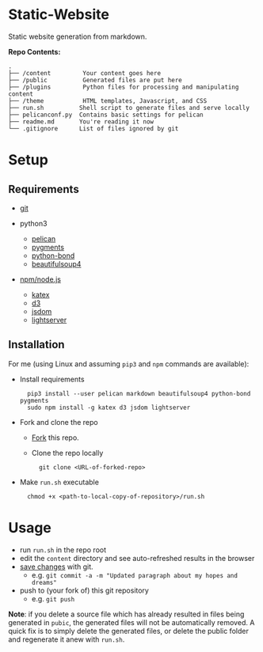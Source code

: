 # Static-Website

Static website generation from markdown.

**Repo Contents:**

```
.
├── /content         Your content goes here
├── /public          Generated files are put here
├── /plugins         Python files for processing and manipulating content
├── /theme           HTML templates, Javascript, and CSS
├── run.sh          Shell script to generate files and serve locally
├── pelicanconf.py  Contains basic settings for pelican
├── readme.md       You're reading it now
└── .gitignore      List of files ignored by git
```

# Setup

## Requirements

* [git](https://www.atlassian.com/git/tutorials/install-git)

* python3
    * [pelican](http://docs.getpelican.com/en/3.6.3/install.html)
    * [pygments](http://pygments.org/)
    * [python-bond](https://www.thregr.org/~wavexx/software/python-bond/)
    * [beautifulsoup4](https://www.crummy.com/software/BeautifulSoup/bs4/doc/)

* [npm/node.js](https://www.npmjs.com/get-npm)
    * [katex](https://github.com/Khan/KaTeX)
    * [d3](https://d3js.org)
    * [jsdom](https://github.com/jsdom/jsdom)
    * [lightserver](https://www.npmjs.com/package/light-server)

## Installation

For me (using Linux and assuming `pip3` and `npm` commands are available):

* Install requirements

        pip3 install --user pelican markdown beautifulsoup4 python-bond pygments
        sudo npm install -g katex d3 jsdom lightserver

* Fork and clone the repo

    * [Fork](https://github.com/login?return_to=%2Fraabrp%2Frraabblog) this repo.

    * Clone the repo locally
    
            git clone <URL-of-forked-repo>

* Make `run.sh` executable

        chmod +x <path-to-local-copy-of-repository>/run.sh

# Usage

* run `run.sh` in the repo root
* edit the `content` directory and see auto-refreshed results in the browser
* [save changes](https://www.atlassian.com/git/tutorials/saving-changes) with
   git.
    * e.g. `git commit -a -m "Updated paragraph about my hopes and dreams"`
* push to (your fork of) this git repository
    * e.g. `git push`

**Note**: if you delete a source file which has already resulted in files being 
generated in `pubic`, the generated files will not be automatically removed. A
quick fix is to simply delete the generated files, or delete the public folder
and regenerate it anew with `run.sh`.
